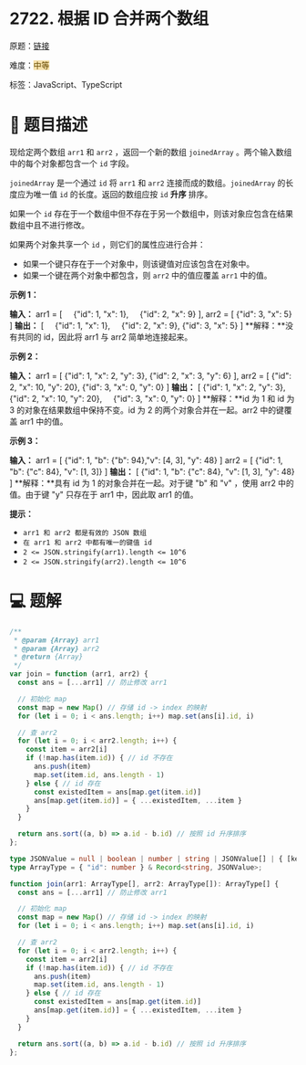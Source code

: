 # 2722. 根据 ID 合并两个数组

原题：[链接](https://leetcode.cn/problems/join-two-arrays-by-id/description/)

难度：<font style="background:#F6E1AC;color:#664900">中等</font>

标签：JavaScript、TypeScript



# 📝 题目描述


现给定两个数组 `arr1` 和 `arr2` ，返回一个新的数组 `joinedArray` 。两个输入数组中的每个对象都包含一个 `id` 字段。



`joinedArray` 是一个通过 `id` 将 `arr1` 和 `arr2` 连接而成的数组。`joinedArray` 的长度应为唯一值 `id` 的长度。返回的数组应按 `id` **升序** 排序。



如果一个 `id` 存在于一个数组中但不存在于另一个数组中，则该对象应包含在结果数组中且不进行修改。



如果两个对象共享一个 `id` ，则它们的属性应进行合并：

+ 如果一个键只存在于一个对象中，则该键值对应该包含在对象中。
+ 如果一个键在两个对象中都包含，则 `arr2` 中的值应覆盖 `arr1` 中的值。



**示例 1：**

**输入：**
arr1 = [
    {"id": 1, "x": 1},
    {"id": 2, "x": 9}
],
arr2 = [
    {"id": 3, "x": 5}
]
**输出：**
[
    {"id": 1, "x": 1},
    {"id": 2, "x": 9},
    {"id": 3, "x": 5}
]
**解释：**没有共同的 id，因此将 arr1 与 arr2 简单地连接起来。

**示例 2：**

**输入：**
arr1 = [
    {"id": 1, "x": 2, "y": 3},
    {"id": 2, "x": 3, "y": 6}
],
arr2 = [
    {"id": 2, "x": 10, "y": 20},
    {"id": 3, "x": 0, "y": 0}
]
**输出：**
[
    {"id": 1, "x": 2, "y": 3},
    {"id": 2, "x": 10, "y": 20},
    {"id": 3, "x": 0, "y": 0}
]
**解释：**id 为 1 和 id 为 3 的对象在结果数组中保持不变。id 为 2 的两个对象合并在一起。arr2 中的键覆盖 arr1 中的值。

**示例 3：**

**输入：**
arr1 = [
    {"id": 1, "b": {"b": 94},"v": [4, 3], "y": 48}
]
arr2 = [
    {"id": 1, "b": {"c": 84}, "v": [1, 3]}
]
**输出：** [
    {"id": 1, "b": {"c": 84}, "v": [1, 3], "y": 48}
]
**解释：**具有 id 为 1 的对象合并在一起。对于键 "b" 和 "v" ，使用 arr2 中的值。由于键 "y" 只存在于 arr1 中，因此取 arr1 的值。



**提示：**

+ `arr1 和 arr2 都是有效的 JSON 数组`
+ `在 arr1 和 arr2 中都有唯一的键值 id`
+ `2 <= JSON.stringify(arr1).length <= 10^6`
+ `2 <= JSON.stringify(arr2).length <= 10^6`



# 💻 题解


```javascript
/**
 * @param {Array} arr1
 * @param {Array} arr2
 * @return {Array}
 */
var join = function (arr1, arr2) {
  const ans = [...arr1] // 防止修改 arr1

  // 初始化 map
  const map = new Map() // 存储 id -> index 的映射
  for (let i = 0; i < ans.length; i++) map.set(ans[i].id, i)

  // 查 arr2
  for (let i = 0; i < arr2.length; i++) {
    const item = arr2[i]
    if (!map.has(item.id)) { // id 不存在
      ans.push(item)
      map.set(item.id, ans.length - 1)
    } else { // id 存在
      const existedItem = ans[map.get(item.id)]
      ans[map.get(item.id)] = { ...existedItem, ...item }
    }
  }

  return ans.sort((a, b) => a.id - b.id) // 按照 id 升序排序
};
```

```typescript
type JSONValue = null | boolean | number | string | JSONValue[] | { [key: string]: JSONValue };
type ArrayType = { "id": number } & Record<string, JSONValue>;

function join(arr1: ArrayType[], arr2: ArrayType[]): ArrayType[] {
  const ans = [...arr1] // 防止修改 arr1

  // 初始化 map
  const map = new Map() // 存储 id -> index 的映射
  for (let i = 0; i < ans.length; i++) map.set(ans[i].id, i)

  // 查 arr2
  for (let i = 0; i < arr2.length; i++) {
    const item = arr2[i]
    if (!map.has(item.id)) { // id 不存在
      ans.push(item)
      map.set(item.id, ans.length - 1)
    } else { // id 存在
      const existedItem = ans[map.get(item.id)]
      ans[map.get(item.id)] = { ...existedItem, ...item }
    }
  }

  return ans.sort((a, b) => a.id - b.id) // 按照 id 升序排序
};
```

